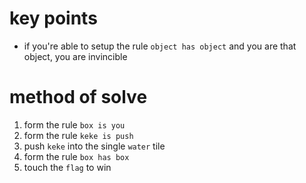 # key points
* if you're able to setup the rule `object has object` and you are that object, you are invincible
# method of solve
1) form the rule `box is you`
2) form the rule `keke is push`
3) push `keke` into the single `water` tile
4) form the rule `box has box`
5) touch the `flag` to win
